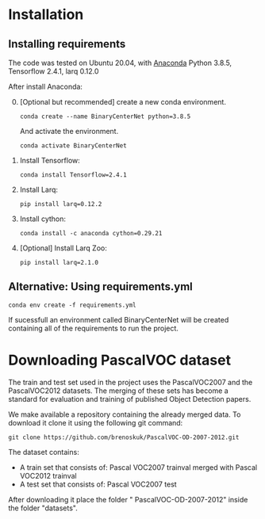 # Installation

## Installing requirements 

The code was tested on Ubuntu 20.04, with [Anaconda](https://www.anaconda.com/download) Python 3.8.5, Tensorflow 2.4.1, larq 0.12.0

After install Anaconda:

0. [Optional but recommended] create a new conda environment. 

    ~~~
    conda create --name BinaryCenterNet python=3.8.5
    ~~~
    And activate the environment.
    
    ~~~
    conda activate BinaryCenterNet
    ~~~

1. Install Tensorflow:

    ~~~
    conda install Tensorflow=2.4.1
    ~~~
    

2. Install Larq:

    ~~~
    pip install larq=0.12.2
    ~~~  

3. Install cython:

    ~~~
    conda install -c anaconda cython=0.29.21
    ~~~


5. [Optional] Install Larq Zoo:

    ~~~
    pip install larq=2.1.0
    ~~~  
     

## Alternative: Using requirements.yml

~~~
conda env create -f requirements.yml
~~~
     
If sucessfull an environment called BinaryCenterNet will be created containing all of the requirements to run the project.

# Downloading PascalVOC dataset 

The train and test set used in the project uses the PascalVOC2007 and the PascalVOC2012 datasets. The merging of these sets has become a standard for evaluation and training of published Object Detection papers.

We make available a repository containing the already merged data. To download it clone it using the following git command:


~~~
git clone https://github.com/brenoskuk/PascalVOC-OD-2007-2012.git
~~~

The dataset contains:

* A train set that consists of: Pascal VOC2007 trainval merged with Pascal VOC2012 trainval
* A test set that consists of: Pascal VOC2007 test 

After downloading it place the folder "
PascalVOC-OD-2007-2012" inside the folder "datasets". 